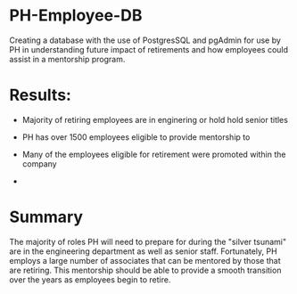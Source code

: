 # PH-Employee-DB
Creating a database with the use of PostgresSQL and pgAdmin for use by PH in understanding future impact of retirements and how employees could assist in a mentorship program.


# Results:
* Majority of retiring employees are in enginering or hold hold senior titles

* PH has over 1500 employees eligible to provide mentorship to 

* Many of the employees eligible for retirement were promoted within the company

* 

# Summary
The majority of roles PH will need to prepare for during the "silver tsunami" are in the engineering department as well as senior staff. Fortunately, PH employs a large number of associates that can be mentored by those that are retiring. This mentorship should be able to provide a smooth transition over the years as employees begin to retire. 